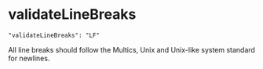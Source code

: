 # validateLineBreaks

    "validateLineBreaks": "LF"

All line breaks should follow the Multics, Unix and Unix-like system standard
for newlines.
